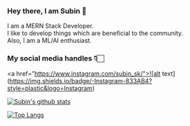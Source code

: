 ### Hey there, I am Subin 👋
I am a MERN Stack Developer. 
<br>
I like to develop things which are beneficial to the community.
<br>
Also, I am a ML/AI enthusiast.
<br>

### My social media handles 👇🏻
<a href=”https://www.instagram.com/subin_sk/">![alt text](https://img.shields.io/badge/-Instagram-833AB4?style=plastic&logo=Instagram)</a>

[![Subin's github stats](https://github-readme-stats.vercel.app/api?username=subinsk)](https://github.com/subinsk/github-readme-stats)

[![Top Langs](https://github-readme-stats.vercel.app/api/top-langs/?username=subinsk&layout=compact)](https://github.com/subinsk/github-readme-stats)


